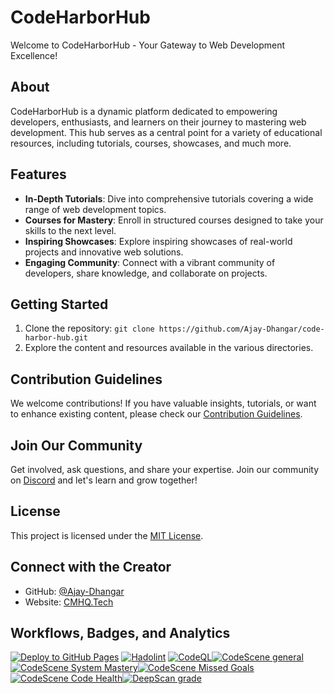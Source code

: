 # CodeHarborHub

Welcome to CodeHarborHub - Your Gateway to Web Development Excellence!

## About

CodeHarborHub is a dynamic platform dedicated to empowering developers, enthusiasts, and learners on their journey to mastering web development. This hub serves as a central point for a variety of educational resources, including tutorials, courses, showcases, and much more.

## Features

- **In-Depth Tutorials**: Dive into comprehensive tutorials covering a wide range of web development topics.
- **Courses for Mastery**: Enroll in structured courses designed to take your skills to the next level.
- **Inspiring Showcases**: Explore inspiring showcases of real-world projects and innovative web solutions.
- **Engaging Community**: Connect with a vibrant community of developers, share knowledge, and collaborate on projects.

## Getting Started

1. Clone the repository: `git clone https://github.com/Ajay-Dhangar/code-harbor-hub.git`
2. Explore the content and resources available in the various directories.

## Contribution Guidelines

We welcome contributions! If you have valuable insights, tutorials, or want to enhance existing content, please check our [Contribution Guidelines](#).

## Join Our Community

Get involved, ask questions, and share your expertise. Join our community on [Discord](#) and let's learn and grow together!

## License

This project is licensed under the [MIT License](#).

## Connect with the Creator

- GitHub: [@Ajay-Dhangar](https://github.com/Ajay-Dhangar)
- Website: [CMHQ.Tech](https://cmhq.tech)


## Workflows, Badges, and Analytics

[![Deploy to GitHub Pages](https://github.com/Ajay-Dhangar/code-harbor-hub/actions/workflows/deploy.yml/badge.svg)](https://github.com/Ajay-Dhangar/code-harbor-hub/actions/workflows/deploy.yml) [![Hadolint](https://github.com/Ajay-Dhangar/code-harbor-hub/actions/workflows/hadolint.yml/badge.svg)](https://github.com/Ajay-Dhangar/code-harbor-hub/actions/workflows/hadolint.yml) [![CodeQL](https://github.com/Ajay-Dhangar/code-harbor-hub/actions/workflows/codeql.yml/badge.svg)](https://github.com/Ajay-Dhangar/code-harbor-hub/actions/workflows/codeql.yml)[![CodeScene general](https://codescene.io/images/analyzed-by-codescene-badge.svg)](https://codescene.io/projects/50606)[![CodeScene System Mastery](https://codescene.io/projects/50606/status-badges/system-mastery)](https://codescene.io/projects/50606)[![CodeScene Missed Goals](https://codescene.io/projects/50606/status-badges/missed-goals)](https://codescene.io/projects/50606)[![CodeScene Code Health](https://codescene.io/projects/50606/status-badges/code-health)](https://codescene.io/projects/50606)[![DeepScan grade](https://deepscan.io/api/teams/22888/projects/26587/branches/848459/badge/grade.svg)](https://deepscan.io/dashboard#view=project&tid=22888&pid=26587&bid=848459)
